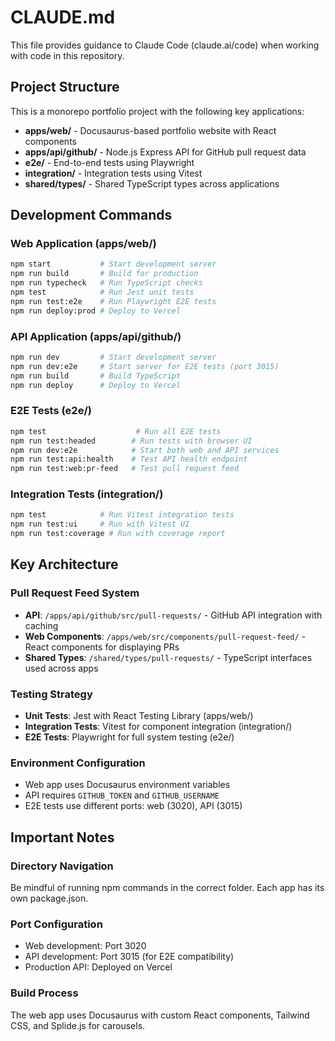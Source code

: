 # CLAUDE.md

This file provides guidance to Claude Code (claude.ai/code) when working with code in this repository.

## Project Structure

This is a monorepo portfolio project with the following key applications:

- **apps/web/** - Docusaurus-based portfolio website with React components
- **apps/api/github/** - Node.js Express API for GitHub pull request data
- **e2e/** - End-to-end tests using Playwright
- **integration/** - Integration tests using Vitest
- **shared/types/** - Shared TypeScript types across applications

## Development Commands

### Web Application (apps/web/)
```bash
npm start           # Start development server
npm run build       # Build for production
npm run typecheck   # Run TypeScript checks
npm test            # Run Jest unit tests
npm run test:e2e    # Run Playwright E2E tests
npm run deploy:prod # Deploy to Vercel
```

### API Application (apps/api/github/)
```bash
npm run dev         # Start development server
npm run dev:e2e     # Start server for E2E tests (port 3015)
npm run build       # Build TypeScript
npm run deploy      # Deploy to Vercel
```

### E2E Tests (e2e/)
```bash
npm test                    # Run all E2E tests
npm run test:headed        # Run tests with browser UI
npm run dev:e2e            # Start both web and API services
npm run test:api:health    # Test API health endpoint
npm run test:web:pr-feed   # Test pull request feed
```

### Integration Tests (integration/)
```bash
npm test            # Run Vitest integration tests
npm run test:ui     # Run with Vitest UI
npm run test:coverage # Run with coverage report
```

## Key Architecture

### Pull Request Feed System
- **API**: `/apps/api/github/src/pull-requests/` - GitHub API integration with caching
- **Web Components**: `/apps/web/src/components/pull-request-feed/` - React components for displaying PRs
- **Shared Types**: `/shared/types/pull-requests/` - TypeScript interfaces used across apps

### Testing Strategy
- **Unit Tests**: Jest with React Testing Library (apps/web/)
- **Integration Tests**: Vitest for component integration (integration/)
- **E2E Tests**: Playwright for full system testing (e2e/)

### Environment Configuration
- Web app uses Docusaurus environment variables
- API requires `GITHUB_TOKEN` and `GITHUB_USERNAME`
- E2E tests use different ports: web (3020), API (3015)

## Important Notes

### Directory Navigation
Be mindful of running npm commands in the correct folder. Each app has its own package.json.

### Port Configuration
- Web development: Port 3020
- API development: Port 3015 (for E2E compatibility)
- Production API: Deployed on Vercel

### Build Process
The web app uses Docusaurus with custom React components, Tailwind CSS, and Splide.js for carousels.